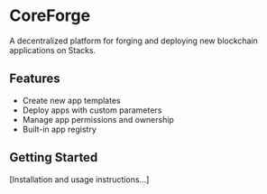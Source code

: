 # CoreForge
A decentralized platform for forging and deploying new blockchain applications on Stacks.

## Features
- Create new app templates
- Deploy apps with custom parameters
- Manage app permissions and ownership
- Built-in app registry

## Getting Started
[Installation and usage instructions...]
